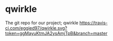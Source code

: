 # qwirkle
The git repo for our project; qwirkle
https://travis-ci.com/eggied97/qwirkle.svg?token=ggMayuKtmJA2ysAmjTpB&branch=master
